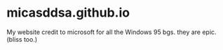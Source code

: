 # micasddsa.github.io
My website
credit to microsoft for all the Windows 95 bgs. they are epic. (bliss too.)
